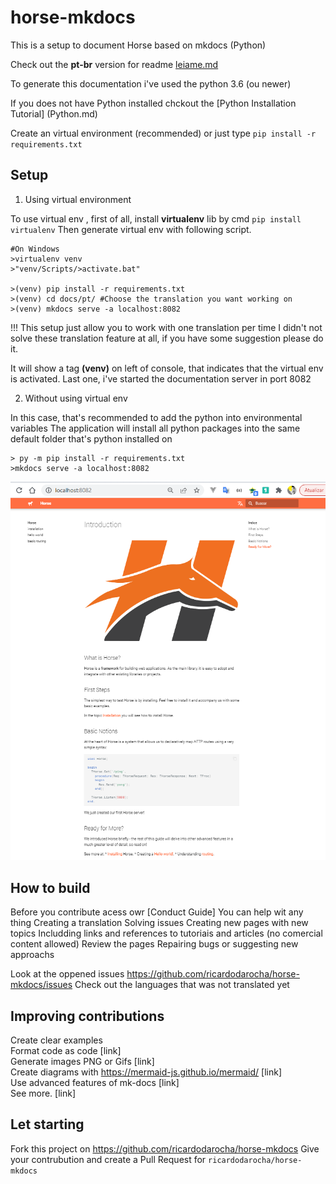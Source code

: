 # horse-mkdocs
This is a setup to document Horse based on mkdocs (Python)

Check out the **pt-br** version for readme [leiame.md](LEIAME.md)

To generate this documentation i've used the python 3.6 (ou newer)

If you does not have Python installed chckout the [Python Installation Tutorial] (Python.md)

Create an virtual environment (recommended) or just type `pip install -r requirements.txt`

## Setup

1. Using virtual environment

To use virtual env , first of all, install **virtualenv** lib by cmd `pip install virtualenv`
Then generate virtual env with following script.

```shell
#On Windows
>virtualenv venv
>"venv/Scripts/>activate.bat" 

>(venv) pip install -r requirements.txt
>(venv) cd docs/pt/ #Choose the translation you want working on
>(venv) mkdocs serve -a localhost:8082
```

!!! This setup just allow you to work with one translation per time
I didn't not solve these translation feature at all, if you have some suggestion please do it. 

It will show a tag **(venv)** on left of console, that indicates that the virtual env is activated.
Last one, i've started the documentation server in port 8082

2. Without using virtual env

In this case, that's recommended to add the python into environmental variables
The application will install all python packages into the same default folder that's python installed on

```shell
> py -m pip install -r requirements.txt
>mkdocs serve -a localhost:8082
```

![](Screen.PNG)

## How to build

Before you contribute acess owr [Conduct Guide] 
You can help wit any thing
    Creating a translation
    Solving issues
    Creating new pages with new topics
    Includding links and references to tutoriais and articles (no comercial content allowed)
    Review the pages
    Repairing bugs or suggesting new approachs

Look at the oppened issues https://github.com/ricardodarocha/horse-mkdocs/issues
Check out the languages that was not translated yet

## Improving contributions

Create clear examples  
Format code as code [link]  
Generate images PNG or Gifs [link]  
Create diagrams with https://mermaid-js.github.io/mermaid/ [link]  
Use advanced features of mk-docs [link]  
See more. [link]  

## Let starting

Fork this project on https://github.com/ricardodarocha/horse-mkdocs
Give your contrubution and create a Pull Request for `ricardodarocha/horse-mkdocs`
